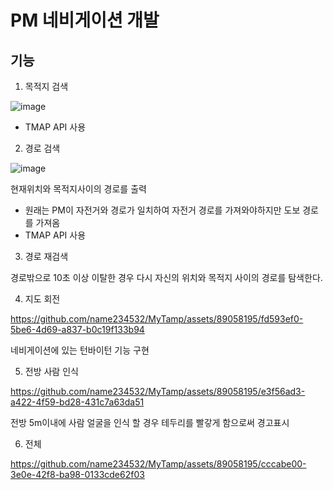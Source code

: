 # PM 네비게이션 개발


## 기능

1. 목적지 검색

![image](https://github.com/name234532/MyTamp/assets/89058195/ec01be54-a194-4948-8bae-e2423e31ab55)

 - TMAP API 사용


2. 경로 검색

![image](https://github.com/name234532/MyTamp/assets/89058195/bd5496af-7799-4256-bd5c-2cad57685d35)

현재위치와 목적지사이의 경로를 출력 
 - 원래는 PM이 자전거와 경로가 일치하여 자전거 경로를 가져와야하지만 도보 경로를 가져옴
 - TMAP API 사용


3. 경로 재검색

경로밖으로 10초 이상 이탈한 경우 다시 자신의 위치와 목적지 사이의 경로를 탐색한다. 


4. 지도 회전


https://github.com/name234532/MyTamp/assets/89058195/fd593ef0-5be6-4d69-a837-b0c19f133b94

네비게이션에 있는 턴바이턴 기능 구현 

5. 전방 사람 인식


https://github.com/name234532/MyTamp/assets/89058195/e3f56ad3-a422-4f59-bd28-431c7a63da51

전방 5m이내에 사람 얼굴을 인식 할 경우 테두리를 빨갛게 함으로써 경고표시 

6. 전체


https://github.com/name234532/MyTamp/assets/89058195/cccabe00-3e0e-42f8-ba98-0133cde62f03


